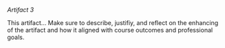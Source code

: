 *Artifact 3*

This artifact... 
Make sure to describe, justifiy, and reflect on the enhancing of the artifact and how it aligned with course outcomes and professional goals.
